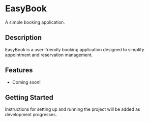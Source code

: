 # EasyBook

A simple booking application.

## Description

EasyBook is a user-friendly booking application designed to simplify appointment and reservation management.

## Features

- Coming soon!

## Getting Started

Instructions for setting up and running the project will be added as development progresses. 